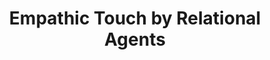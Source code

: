 ---
name: "Empathic Touch By Relational Agents"
title: "Empathic Touch by Relational Agents"
project: "Automated Comforting by Relational Agents"
event: "IEEE Transactions on Affective Computing 1(1), 60-71"
authors:
- name: "Bickmore, T."
- name: "Fernando, R."
- name: "Ring, L."
- name: "Schulman, D."
year: 2010
resources:
- name: "TAFC10"
  src: "TAFC10.pdf"
external_url: null
draft: false 
headless: true
---